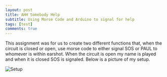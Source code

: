 ```yaml
---
layout: post
title: AHH Somebody Help
subtitle: Using Morse Code and Arduino to signal for help
tags: [test]
comments: true
---
```


This assignment was for us to create two different functions that, when the circuit is closed or open, use morse
code to either signal SOS or PAUL to whomever is within earshot. When the circuit is open my name is played
and when it is closed SOS is signaled. Below is a picture of my setup.

![Setup](https://paulharshbarger.github.io/img/setup.jpeg)
